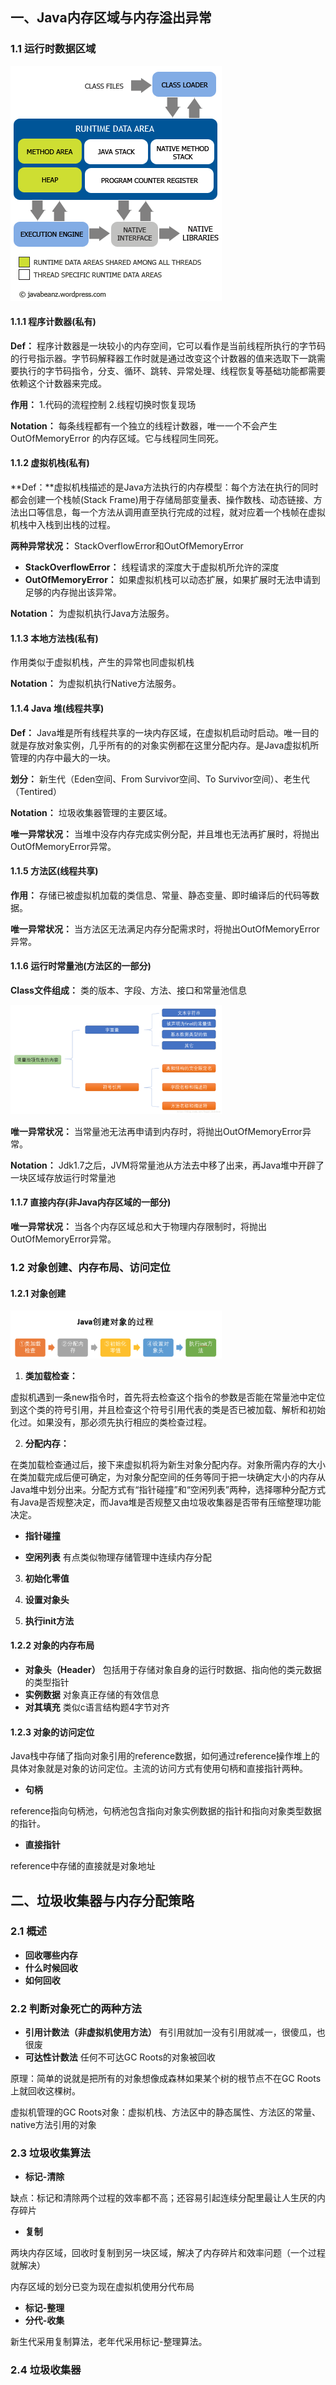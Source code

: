 ## 一、Java内存区域与内存溢出异常

### 1.1 运行时数据区域

![img](./jvmstructure.png)

#### 1.1.1 程序计数器(私有)

**Def：** 程序计数器是一块较小的内存空间，它可以看作是当前线程所执行的字节码的行号指示器。字节码解释器工作时就是通过改变这个计数器的值来选取下一跳需要执行的字节码指令，分支、循环、跳转、异常处理、线程恢复等基础功能都需要依赖这个计数器来完成。

**作用：** 1.代码的流程控制 2.线程切换时恢复现场

**Notation：** 每条线程都有一个独立的线程计数器，唯一一个不会产生OutOfMemoryError 的内存区域。它与线程同生同死。

#### 1.1.2 虚拟机栈(私有)

**Def：**虚拟机栈描述的是Java方法执行的内存模型：每个方法在执行的同时都会创建一个栈帧(Stack Frame)用于存储局部变量表、操作数栈、动态链接、方法出口等信息，每一个方法从调用直至执行完成的过程，就对应着一个栈帧在虚拟机栈中入栈到出栈的过程。

**两种异常状况：** StackOverflowError和OutOfMemoryError

- **StackOverflowError：** 线程请求的深度大于虚拟机所允许的深度
- **OutOfMemoryError：** 如果虚拟机栈可以动态扩展，如果扩展时无法申请到足够的内存抛出该异常。

**Notation：** 为虚拟机执行Java方法服务。

#### 1.1.3 本地方法栈(私有)

作用类似于虚拟机栈，产生的异常也同虚拟机栈

**Notation：** 为虚拟机执行Native方法服务。

#### 1.1.4 Java 堆(线程共享)

**Def：** Java堆是所有线程共享的一块内存区域，在虚拟机启动时启动。唯一目的就是存放对象实例，几乎所有的的对象实例都在这里分配内存。是Java虚拟机所管理的内存中最大的一块。

**划分：** 新生代（Eden空间、From Survivor空间、To Survivor空间）、老生代（Tentired）

**Notation：** 垃圾收集器管理的主要区域。

**唯一异常状况：** 当堆中没存内存完成实例分配，并且堆也无法再扩展时，将抛出OutOfMemoryError异常。

#### 1.1.5 方法区(线程共享)

**作用：** 存储已被虚拟机加载的类信息、常量、静态变量、即时编译后的代码等数据。

**唯一异常状况：** 当方法区无法满足内存分配需求时，将抛出OutOfMemoryError异常。

#### 1.1.6 运行时常量池(方法区的一部分)

**Class文件组成：** 类的版本、字段、方法、接口和常量池信息

<img src="./常量池包含内容.png" alt="img" style="zoom:33%;" />

**唯一异常状况：** 当常量池无法再申请到内存时，将抛出OutOfMemoryError异常。

**Notation：** Jdk1.7之后，JVM将常量池从方法去中移了出来，再Java堆中开辟了一块区域存放运行时常量池

#### 1.1.7 直接内存(非Java内存区域的一部分)

**唯一异常状况：** 当各个内存区域总和大于物理内存限制时，将抛出OutOfMemoryError异常。

### 1.2 对象创建、内存布局、访问定位

#### 1.2.1 对象创建

<img src="./java_object_create.png" alt="image-20210317205920256" style="zoom:33%;" />

1. **类加载检查：**

虚拟机遇到一条new指令时，首先将去检查这个指令的参数是否能在常量池中定位到这个类的符号引用，并且检查这个符号引用代表的类是否已被加载、解析和初始化过。如果没有，那必须先执行相应的类检查过程。

2. **分配内存：**

在类加载检查通过后，接下来虚拟机将为新生对象分配内存。对象所需内存的大小在类加载完成后便可确定，为对象分配空间的任务等同于把一块确定大小的内存从Java堆中划分出来。分配方式有“指针碰撞”和“空闲列表”两种，选择哪种分配方式有Java是否规整决定，而Java堆是否规整又由垃圾收集器是否带有压缩整理功能决定。

- **指针碰撞** 

- **空闲列表**  有点类似物理存储管理中连续内存分配

3. **初始化零值**
4. **设置对象头**

5. **执行init方法**

#### 1.2.2 对象的内存布局

- **对象头（Header）**  包括用于存储对象自身的运行时数据、指向他的类元数据的类型指针
- **实例数据**  对象真正存储的有效信息
- **对其填充**  类似c语言结构题4字节对齐

#### 1.2.3 对象的访问定位

Java栈中存储了指向对象引用的reference数据，如何通过reference操作堆上的具体对象就是对象的访问定位。主流的访问方式有使用句柄和直接指针两种。

- **句柄**

reference指向句柄池，句柄池包含指向对象实例数据的指针和指向对象类型数据的指针。

- **直接指针**

reference中存储的直接就是对象地址

## 二、垃圾收集器与内存分配策略

### 2.1 概述

- **回收哪些内存**
- **什么时候回收**
- **如何回收**

### 2.2 判断对象死亡的两种方法

- **引用计数法（非虚拟机使用方法）**  有引用就加一没有引用就减一，很傻瓜，也很废
- **可达性计数法**  任何不可达GC Roots的对象被回收

原理：简单的说就是把所有的对象想像成森林如果某个树的根节点不在GC Roots上就回收这棵树。

虚拟机管理的GC Roots对象：虚拟机栈、方法区中的静态属性、方法区的常量、native方法引用的对象

### 2.3 垃圾收集算法

- **标记-清除** 

缺点：标记和清除两个过程的效率都不高；还容易引起连续分配里最让人生厌的内存碎片

- **复制**

两块内存区域，回收时复制到另一块区域，解决了内存碎片和效率问题（一个过程就解决）

内存区域的划分已变为现在虚拟机使用分代布局

- **标记-整理**
- **分代-收集**

新生代采用复制算法，老年代采用标记-整理算法。

### 2.4 垃圾收集器